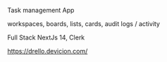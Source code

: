 Task management App

workspaces, boards, lists, cards, audit logs / activity

Full Stack NextJs 14, Clerk 

https://drello.devicion.com/
